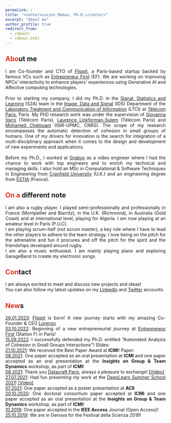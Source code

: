 ```yaml
---
permalink: /
title: "<center>Lucien Maman, Ph.D.</center>"
excerpt: "About me"
author_profile: true
redirect_from: 
  - /about/
  - /about.html
---
```


<span style="color: #DC3522">Abo</span>ut me
------
<p align="justify">I am Co-founder and CTO of <a href="https://www.flippit.ai/" target="_blank">Flippit</a>, a Paris-based startup backed by famous VCs such as <a href="https://www.joinef.com/" target="_blank">Entrepreneur First</a> (EF). We are working on improving NPCs' interactivity to enhance players' experiences using Generative AI and Affective computing technologies.
<br><br>
Prior to starting my company, I did my Ph.D. in the <a href="https://www.telecom-paris.fr/en/research/laboratories/information-processing-and-communication-laboratory-ltci/research-teams/signal-statistics-learning" target="_blank">Signal, Statistics and Learning</a> (S2A) team in the <a href="https://www.telecom-paris.fr/en/the-school/teaching-research-departments/image-data-signal" target="_blank">Image, Data and Signal</a> (IDS) Department of the <a href="https://www.telecom-paris.fr/en/research/laboratories/information-processing-and-communication-laboratory-ltci" target="_blank">Laboratory Treatment and Communication of Information</a> (LTCI) at <a href="https://www.telecom-paris.fr/en/home" target="_blank">Télécom Paris</a>, Paris.
My PhD research work was under the supervision of <a href="https://scholar.google.com/citations?user=7AM4CZIAAAAJ&hl=en&oi=ao" target="_blank">Giovanna Varni</a> (Télécom Paris), <a href="https://scholar.google.com/citations?user=5buL2cAAAAAJ&hl=en" target="_blank">Laurence Linkforman-Sulem</a> (Télécom Paris) and <a href="https://scholar.google.fr/citations?user=AKdzMWUAAAAJ&hl=en" target="_blank">Mohamed Chetouani</a> (ISIR-UPMC, CNRS). The scope of my research encompasses the automatic detection of cohesion in small groups of humans. One of my drivers for innovation is the search for integration of a multi-disciplinary approach when it comes to the design and development of new experiments and applications.<br><br>
Before my Ph.D., I worked at <a href="https://about.grabyo.com/" target="_blank">Grabyo</a> as a video engineer where I had the chance to work with top engineers and to enrich my technical and managing skills. I also hold an MSc in Computational & Software Techniques in Engineering from <a href="https://www.cranfield.ac.uk/" target="_blank">Cranfield University</a> (U.K.) and an engineering degree from <a href="https://www.estia.fr/" target="_blank">ESTIA</a> (France).</p>
 
<span style="color: #DC3522">On a </span>different note
------
<p align="justify">I am also a rugby player. I played semi-professionally and professionally in France (Montpellier and Biarritz), in the U.K. (Richmond), in Australia (Gold Coast) and at international level, playing for Algeria. I am now playing at an amateur level in Paris (P.U.C).<br>
I am playing scrum-half (not scrum master), a key role where I have to lead the other players to adhere to the team strategy. I love being on the pitch for the adrenaline and fun it procures and off the pitch for the spirit and the friendships developed around rugby.<br>
I am also a music enthusiast. I am mainly playing piano and exploring GarageBand to create my electronic songs.</p>

<span style="color: #DC3522">Con</span>tact
------
<p align="justify">I am always excited to meet and discuss new projects and ideas!<br>
You can also follow my latest updates on my <a href="https://www.linkedin.com/in/lucien-maman/" target="_blank">LinkedIn</a> and <a href="https://twitter.com/LucienMaman09" target="_blank">Twitter</a> accounts.</p>


<span style="color: #DC3522">New</span>s
------
<p align="justify">
<u>26.01.2023</u>: <a href="https://www.flippit.ai/" target="_blank">Flippit</a> is born! A new journey starts with my amazing Co-Founder & CEO <a href="https://www.linkedin.com/in/lorenzo-dauria/" target="_blank">Lorenzo</a><br>
<u>03.10.2022</u>: Beginning of a new entrepreneurial journey at <a href="https://www.joinef.com/" target="_blank">Entrepreneur First</a> (Station F) in Paris!<br>
<u>15.09.2022</u>: I successfully defended my Ph.D. entitled "Automated Analysis of Cohesion in Small Groups Interactions"! Slides: <a href="https://lucienmaman.github.io/files/thesis_slides.pdf" target="_blank"><i class="fab fa-slideshare"></i></a><br>
<i class="fa fa-trophy"></i> <u>21.10.2021</u>: We received the Best Paper Award at <b>ICMI</b>! Paper: <a href="https://lucienmaman.github.io/files/ICMI2021_nocop.pdf" target="_blank"><i class="fas fa-book"></i></a><br>
<u>08.2021</u>: One paper accepted <a href="https://lucienmaman.github.io/files/ICMI2021_nocop.pdf" target="_blank"><i class="fas fa-book"></i></a> as an oral presentation at <b>ICMI</b> and one paper accepted <a href="https://lucienmaman.github.io/files/IGTD2021_nocop.pdf" target="_blank"><i class="fas fa-book"></i></a> as an oral presentation at the <b>Insights on Group & Team Dynamics</b> workshop, as part of <b>ICMI</b>!<br>
<u>08.2021</u>: Thank you <a href="https://datacraft.paris/" target="_blank">Datacraft Paris</a>, always a pleasure to exchange! <a href="https://lucienmaman.github.io/files/video_datacraft.mp4" target="_blank">[Video]</a><br>
<u>27.07.2021</u>: Had fun presenting my work at the <a href="https://irdta.eu/deeplearn2021s/" target="_blank">DeepLearn Summer School 2021</a>! <a href="https://lucienmaman.github.io/files/video_deeplearn.mp4" target="_blank">[Video]</a><br>
<u>07.2021</u>: One paper accepted <a href="https://ieeexplore.ieee.org/abstract/document/9597429" target="_blank"><i class="fas fa-book"></i></a> as a poster presentation at <b>ACII</b><br>
<u>20.10.2020</u>: One doctoral consortium paper accepted <a href="https://lucienmaman.github.io/files/ICMI2020_dc_nocop.pdf" target="_blank"><i class="fas fa-book"></i></a> at <b>ICMI</b> and one paper accepted <a href="https://lucienmaman.github.io/files/IGTD2020_nocop.pdf" target="_blank"><i class="fas fa-book"></i></a> as an oral presentation at the <b>Insights on Group & Team Dynamics</b> workshop, as part of <b>ICMI</b>!<br>
<u>10.2019</u>: One paper accepted <a href="https://ieeexplore.ieee.org/document/9127943" target="_blank"><i class="fas fa-book"></i></a> in the <b>IEEE Access</b> Journal (Open Access)!<br>
<u>25.10.2019</u>: We are in Genova for the Festival della Scienza 2019!</p>
